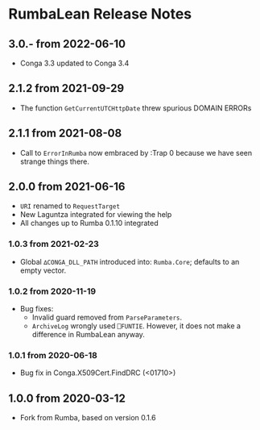 # RumbaLean Release Notes


## 3.0.- from 2022-06-10

* Conga 3.3 updated to Conga 3.4

## 2.1.2 from 2021-09-29

* The function `GetCurrentUTCHttpDate` threw spurious DOMAIN ERRORs

## 2.1.1 from 2021-08-08

* Call to `ErrorInRumba` now embraced by :Trap 0 because we have seen strange things there.

## 2.0.0 from 2021-06-16

* `URI` renamed to `RequestTarget`
* New Laguntza integrated for viewing the help
* All changes up to Rumba 0.1.10 integrated

### 1.0.3 from 2021-02-23
* Global `∆CONGA_DLL_PATH` introduced into: `Rumba.Core`; defaults to an empty vector.


### 1.0.2 from 2020-11-19

* Bug fixes:
  * Invalid guard removed from `ParseParameters`.
  * `ArchiveLog` wrongly used `⎕FUNTIE`. However, it does not make a difference in RumbaLean anyway.


### 1.0.1 from 2020-06-18

* Bug fix in Conga.X509Cert.FindDRC  (<01710>)

## 1.0.0 from 2020-03-12

* Fork from Rumba, based on version 0.1.6
